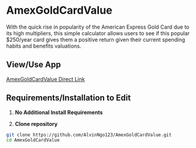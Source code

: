 # AmexGoldCardValue

With the quick rise in popularity of the American Express Gold Card due to its high multipliers, this simple calculator allows users to see if this popular $250/year card gives them a positive return given their current spending habits and benefits valuations.  

## View/Use App

[AmexGoldCardValue Direct Link](https://amex-gold-calc.herokuapp.com/)

## Requirements/Installation to Edit 
1. **No Additional Install Requirements**

2. **Clone repository**

  ```bash
  git clone https://github.com/AlvinNgo123/AmexGoldCardValue.git
  cd AmexGoldCardValue
  ```
